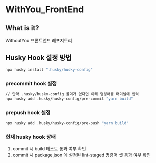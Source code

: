 # WithYou_FrontEnd

## What is it?

WithoutYou 프론트앤드 레포지토리

## Husky Hook 설정 방법

``` bash
npx husky install ".husky/husky-config"
```

### precommit hook 설정

``` bash
// 만약 .husky/husky-config 폴더가 없다면 아래 명령어를 터미널에 입력
npx husky add .husky/husky-config/pre-commit "yarn build"
```

### prepush hook 설정

``` bash
npx husky add .husky/husky-config/pre-push "yarn build"
```

### 현재 husky hook 상태

1. commit 시 build 테스트 통과 여부 확인
2. commit 시 package.json 에 설정된 lint-staged 명령어 셋 통과 여부 확인